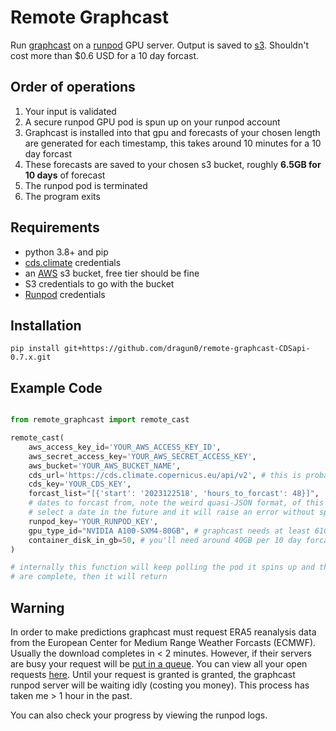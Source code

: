 # Remote Graphcast

Run [graphcast](https://github.com/google-deepmind/graphcast) on a [runpod](https://runpod.io/) GPU server. Output is saved to [s3](https://aws.amazon.com/pm/serv-s3/). Shouldn't cost more than $0.6 USD for a 10 day forcast.

## Order of operations

1. Your input is validated
2. A secure runpod GPU pod is spun up on your runpod account
3. Graphcast is installed into that gpu and forecasts of your chosen length are generated for each timestamp, this takes around 10 minutes for a 10 day forcast
4. These forecasts are saved to your chosen s3 bucket, roughly **6.5GB for 10 days** of forecast
5. The runpod pod is terminated
6. The program exits

## Requirements

- python 3.8+ and pip
- [cds.climate](https://cds.climate.copernicus.eu/api-how-to) credentials
- an [AWS](https://aws.amazon.com/console/) s3 bucket, free tier should be fine
- S3 credentials to go with the bucket
- [Runpod](https://www.runpod.io/) credentials

## Installation

`pip install git+https://github.com/dragun0/remote-graphcast-CDSapi-0.7.x.git`

## Example Code

```python

from remote_graphcast import remote_cast

remote_cast(
	aws_access_key_id='YOUR_AWS_ACCESS_KEY_ID',
	aws_secret_access_key='YOUR_AWS_SECRET_ACCESS_KEY',
	aws_bucket='YOUR_AWS_BUCKET_NAME',
	cds_url='https://cds.climate.copernicus.eu/api/v2', # this is probably your CDS URL 
	cds_key='YOUR_CDS_KEY',
	forcast_list="[{'start': '2023122518', 'hours_to_forcast': 48}]", 
	# dates to forcast from, note the weird quasi-JSON format, of this string, use single quotes instead of double quotes
	# select a date in the future and it will raise an error without spinning up anything
	runpod_key='YOUR_RUNPOD_KEY',
	gpu_type_id="NVIDIA A100-SXM4-80GB", # graphcast needs at least 61GB GPU ram (unless you want to quantize)
	container_disk_in_gb=50, # you'll need around 40GB per 10 day forcast + a healthy 10GB buffer
)

# internally this function will keep polling the pod it spins up and the s3 bucket until it sees that all forcasts 
# are complete, then it will return

```

## Warning

In order to make predictions graphcast must request ERA5 reanalysis data from the European Center for Medium Range Weather Forcasts (ECMWF). Usually the download completes in < 2 minutes. However, if their servers are busy your request will be [put in a queue](https://confluence.ecmwf.int/display/UDOC/My+request+is+queued+for+a+long+time+-+Web+API+FAQ). You can view all your open requests [here](https://cds.climate.copernicus.eu/cdsapp#!/yourrequests). Until your request is granted is granted, the graphcast runpod server will be waiting idly (costing you money). This process has taken me > 1 hour in the past.

You can also check your progress by viewing the runpod logs.




